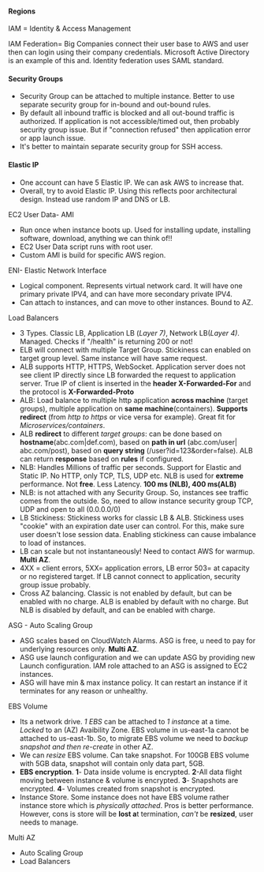 #### Regions

IAM = Identity & Access Management

IAM Federation= Big Companies connect their user base to AWS and user then can login using their company credentials. Microsoft Active Directory is an example of this and. Identity federation uses SAML standard.

#### Security Groups

- Security Group can be attached to multiple instance. Better to use separate security group for in-bound and out-bound rules.
- By default all inbound traffic is blocked and all out-bound traffic is authorized. If application is not accessible/timed out, then probably security group issue. But if "connection refused" then application error or app launch issue. 
- It's better to maintain separate security group for SSH access.

#### Elastic IP

- One account can have 5 Elastic IP. We can ask AWS to increase that.
- Overall, try to avoid Elastic IP. Using this reflects poor architectural design. Instead use random IP and DNS or LB.

EC2 User Data- AMI

- Run once when instance boots up. Used for installing update, installing software, download, anything we can think of!! 
- EC2 User Data script runs with root user.
- Custom AMI is build for specific AWS region. 

ENI- Elastic Network Interface

- Logical component. Represents virtual network card. It will have one primary private IPV4, and can have more secondary private IPV4. 
- Can attach to instances, and can move to other instances. Bound to AZ.

Load Balancers

- 3 Types. Classic LB, Application LB (*Layer 7)*, Network LB(*Layer 4)*. Managed. Checks if "/health" is returning 200 or not!
- ELB will connect with multiple Target Group. Stickiness can enabled on target group level. Same instance will have same request.
- ALB supports HTTP, HTTPS, WebSocket.  Application server does not see client IP directly since LB forwarded the request to application server. True IP of client is inserted in the **header X-Forwarded-For** and the protocol is **X-Forwarded-Proto**
- ALB: Load balance to multiple http application **across machine** (target groups), multiple application on **same machine**(containers). **Supports redirect** (from *http to https* or vice versa for example). Great fit for *Microservices/containers*.
- ALB **redirect** to different *target groups*: can be done based on **hostname**(abc.com|def.com), based on **path in url** (abc.com/user| abc.com/post), based on **query string** (/user?id=123&order=false). ALB can return **response** based on **rules** if configured.
- NLB: Handles Millions of traffic per seconds. Support for Elastic and Static IP. No HTTP, only TCP, TLS, UDP etc. NLB is used for **extreme** performance. Not **free**. Less Latency. **100 ms (NLB), 400 ms(ALB)**
- NLB: is not attached with any Security Group. So, instances see traffic comes from the outside. So, need to allow instance security group TCP, UDP and open to all (0.0.0.0/0)
- LB Stickiness: Stickiness works for classic LB & ALB. Stickiness uses "cookie" with an expiration date user can control. For this, make sure user doesn't lose session data. Enabling stickiness can cause imbalance to load of instances.
- LB can scale but not instantaneously! Need to contact AWS for warmup. **Multi AZ**.
- 4XX = client errors, 5XX= application errors, LB error 503= at capacity or no registered target. If LB cannot connect to application, security group issue probably.
- Cross AZ balancing. Classic is not enabled by default, but can be enabled with no charge. ALB is enabled by default with no charge. But NLB is disabled by default, and can be enabled with charge.

ASG - Auto Scaling Group

- ASG scales based on CloudWatch Alarms. ASG is free, u need to pay for underlying resources only. **Multi AZ**.
- ASG use launch configuration and we can update ASG by providing new Launch configuration. IAM role attached to an ASG is assigned to EC2 instances.
- ASG will have min & max instance policy. It can restart an instance if it terminates for any reason or unhealthy.

EBS Volume

- Its a network drive. *1 EBS* can be attached to *1 instanc*e at a time. *Locked* to an (AZ) Avaibility Zone. EBS volume in us-east-1a	 cannot be attached to us-east-1b. So, to migrate EBS volume we need to *backup snapshot and then re-create* in other AZ.
- We can *resize* EBS volume. Can take snapshot. For 100GB EBS volume with 5GB data, snapshot will contain only data part, 5GB.
- **EBS encryption**. **1**- Data inside volume is encrypted. **2**-All data flight moving between instance & volume is encrypted. **3**- Snapshots are encrypted. **4**- Volumes created from snapshot is encrypted. 
- Instance Store. Some instance does not have EBS volume rather instance store which is *physically attached*. Pros is better performance. However, cons is store will be **lost a**t termination, *can't* be **resized**, user needs to manage.

Multi AZ

- Auto Scaling Group
- Load Balancers